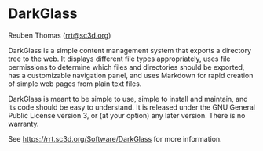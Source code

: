 # DarkGlass

Reuben Thomas (rrt@sc3d.org)

DarkGlass is a simple content management system that exports a
directory tree to the web. It displays different file types
appropriately, uses file permissions to determine which files and
directories should be exported, has a customizable navigation panel,
and uses Markdown for rapid creation of simple web pages from plain
text files.

DarkGlass is meant to be simple to use, simple to install and
maintain, and its code should be easy to understand. It is released
under the GNU General Public License version 3, or (at your option)
any later version. There is no warranty.

See https://rrt.sc3d.org/Software/DarkGlass for more information.
